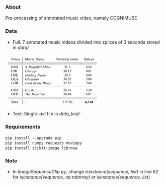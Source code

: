
### About
Pre-processing of annotated music video, namely COGNIMUSE

### Data
* Full: 7 annotated music videos divided into splices of 3 seconds stored in *data/*
<p align="left">
<img src="https://github.com/gcunhase/AnnotatedMV-PreProcessing/blob/master/assets/dataset.png" width="300" alt="Dataset">
</p>

* Test: Single *.avi* file in *data_test/*

### Requirements
```
pip install --upgrade pip
pip install numpy requests moviepy
pip install scikit-image librosa
```

### Note
* In *ImageSequenceClip.py*, change *isinstance(sequence, list)* in line 62 for *isinstance(sequence, np.ndarray) or isinstance(sequence, list)*
